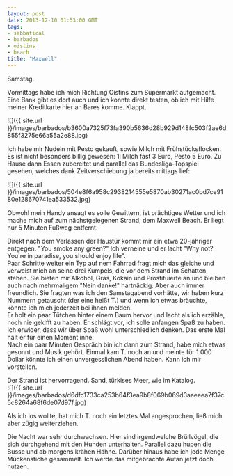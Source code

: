 ```yaml
---
layout: post
date: 2013-12-10 01:53:00 GMT
tags:
- sabbatical
- barbados
- oistins
- beach
title: "Maxwell"
---
```

Samstag.

Vormittags habe ich mich Richtung Oistins zum Supermarkt aufgemacht. Eine Bank gibt es dort auch und ich konnte direkt testen, ob ich mit Hilfe meiner Kreditkarte hier an Bares komme. Klappt.

![]({{ site.url }}/images/barbados/b3600a7325f73fa390b5636d28b929d148fc503f2ae6d855f3275e66a55a2e88.jpg)

Ich habe mir Nudeln mit Pesto gekauft, sowie Milch mit Frühstücksflocken. Es ist nicht besonders billig gewesen: 1l Milch fast 3 Euro, Pesto 5 Euro. Zu Hause dann Essen zubereitet und parallel das Bundesliga-Topspiel gesehen, welches dank Zeitverschiebung ja bereits mittags lief:

![]({{ site.url }}/images/barbados/504e8f6a958c2938214555e5870ab30271ac0bd7ce9180e128670741ea533532.jpg)

Obwohl mein Handy ansagt es solle Gewittern, ist prächtiges Wetter und ich mache mich auf zum nächstgelegenen Strand, dem Maxwell Beach. Er liegt nur 5 Minuten Fußweg entfernt.

Direkt nach dem Verlassen der Haustür kommt mir ein etwa 20-jähriger entgegen. "You smoke any green?" Ich verneine und er lacht "Why not? You're in paradise, you should enjoy life".  
Paar Schritte weiter ein Typ auf nem Fahrrad fragt mich das gleiche und verweist mich an seine drei Kumpels, die vor dem Strand im Schatten stehen. Sie bieten mir Alkohol, Gras, Kokain und Prostituierte an und bleiben auch nach mehrmaligem "Nein danke!" hartnäckig. Aber auch immer freundlich. Sie fragten was ich den Samstagabend vorhätte, wir haben kurz Nummern getauscht (der eine heißt T.) und wenn ich etwas bräuchte, könnte ich mich jederzeit bei ihnen melden.  
Er holt ein paar Tütchen hinter einem Baum hervor und lacht als ich erzähle, noch nie gekifft zu haben. Er schlägt vor, ich solle anfangen Spaß zu haben. Ich erwider, dass wir über Spaß wohl unterschiedlich denken. Das erste Mal hält er für einen Moment inne.  
Nach ein paar Minuten Gespräch bin ich dann zum Strand, habe mich etwas gesonnt und Musik gehört. Einmal kam T. noch an und meinte für 1.000 Dollar könnte ich einen unvergesslichen Abend haben. Kann ich mir vorstellen.

Der Strand ist hervorragend. Sand, türkises Meer, wie im Katalog.  
![]({{ site.url }}/images/barbados/d6dfc1733ca253b64f3ea9b8f069b069d3aaeeea7f37c5c8264a68f6de07d97f.jpg)

Als ich los wollte, hat mich T. noch ein letztes Mal angesprochen, ließ mich aber zügig weiterziehen.

Die Nacht war sehr durchwachsen. Hier sind irgendwelche Brüllvögel, die sich durchgehend mit den Hunden unterhalten. Parallel dazu hupen die Busse und ab morgens krähen Hähne. Darüber hinaus habe ich jede Menge Mückenstiche gesammelt. Ich werde das mitgebrachte Autan jetzt doch nutzen.
